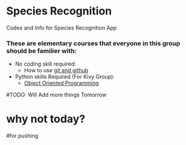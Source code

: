 # Species Recognition
Codes and Info for Species Recognition App

### These are elementary courses that everyone in this group should be familier with:
 - No coding skill required:
    - How to use [git and github](https://www.udacity.com/course/how-to-use-git-and-github--ud775)
 - Python skills Required (For Kivy Group):
    - [Object Oriented Programming](https://www.udacity.com/course/programming-foundations-with-python--ud036)

#TODO: Will Add more things Tomorrow 
# why not today?
#for pushing

